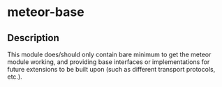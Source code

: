 # meteor-base
## Description
This module does/should only contain bare minimum to get the meteor module working, and providing base interfaces or implementations for future extensions to be built upon (such as different transport protocols, etc.).